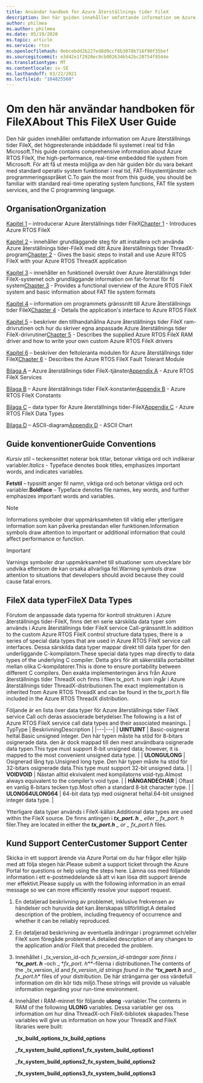 ```yaml
---
title: Användar handbok för Azure återställnings tider FileX
description: Den här guiden innehåller omfattande information om Azure återställnings tider FileX, real tids fil systemet med höga prestanda från Microsoft.
author: philmea
ms.author: philmea
ms.date: 05/19/2020
ms.topic: article
ms.service: rtos
ms.openlocfilehash: 0ebcebdd2b227ed8d9ccf8b3078b716f90f35bef
ms.sourcegitcommit: e3d42e1f2920ec9cb002634b542bc20754f9544e
ms.translationtype: MT
ms.contentlocale: sv-SE
ms.lasthandoff: 03/22/2021
ms.locfileid: "104825560"
---
```

# <a name="about-this-filex-user-guide"></a><span data-ttu-id="ed9ca-103">Om den här användar handboken för FileX</span><span class="sxs-lookup"><span data-stu-id="ed9ca-103">About This FileX User Guide</span></span>

<span data-ttu-id="ed9ca-104">Den här guiden innehåller omfattande information om Azure återställnings tider FileX, det högpresterande inbäddade fil systemet i real tid från Microsoft.</span><span class="sxs-lookup"><span data-stu-id="ed9ca-104">This guide contains comprehensive information about Azure RTOS FileX, the high-performance, real-time embedded file system from Microsoft.</span></span> <span data-ttu-id="ed9ca-105">För att få ut mesta möjliga av den här guiden bör du vara bekant med standard operativ system funktioner i real tid, FAT-filsystemtjänster och programmeringsspråket C.</span><span class="sxs-lookup"><span data-stu-id="ed9ca-105">To gain the most from this guide, you should be familiar with standard real-time operating system functions, FAT file system services, and the C programming language.</span></span>

## <a name="organization"></a><span data-ttu-id="ed9ca-106">Organisation</span><span class="sxs-lookup"><span data-stu-id="ed9ca-106">Organization</span></span>

<span data-ttu-id="ed9ca-107">[Kapitel 1](chapter1.md) – introducerar Azure återställnings tider FileX</span><span class="sxs-lookup"><span data-stu-id="ed9ca-107">[Chapter 1](chapter1.md) - Introduces Azure RTOS FileX</span></span>

<span data-ttu-id="ed9ca-108">[Kapitel 2](chapter2.md) – innehåller grundläggande steg för att installera och använda Azure återställnings tider-FileX med ditt Azure återställnings tider ThreadX-program</span><span class="sxs-lookup"><span data-stu-id="ed9ca-108">[Chapter 2](chapter2.md) - Gives the basic steps to install and use Azure RTOS FileX with your Azure RTOS ThreadX application</span></span>

<span data-ttu-id="ed9ca-109">[Kapitel 3](chapter3.md) – innehåller en funktionell översikt över Azure återställnings tider FileX-systemet och grundläggande information om fat-format för fil system</span><span class="sxs-lookup"><span data-stu-id="ed9ca-109">[Chapter 3](chapter3.md) - Provides a functional overview of the Azure RTOS FileX system and basic information about FAT file system formats</span></span>

<span data-ttu-id="ed9ca-110">[Kapitel 4](chapter4.md) – information om programmets gränssnitt till Azure återställnings tider FileX</span><span class="sxs-lookup"><span data-stu-id="ed9ca-110">[Chapter 4](chapter4.md) - Details the application's interface to Azure RTOS FileX</span></span>

<span data-ttu-id="ed9ca-111">[Kapitel 5](chapter5.md) – beskriver den tillhandahållna Azure återställnings tider FileX ram-drivrutinen och hur du skriver egna anpassade Azure återställnings tider FileX-drivrutiner</span><span class="sxs-lookup"><span data-stu-id="ed9ca-111">[Chapter 5](chapter5.md) - Describes the supplied Azure RTOS FileX RAM driver and how to write your own custom Azure RTOS FileX drivers</span></span>

<span data-ttu-id="ed9ca-112">[Kapitel 6](chapter6.md) – beskriver den feltoleranta modulen för Azure återställnings tider FileX</span><span class="sxs-lookup"><span data-stu-id="ed9ca-112">[Chapter 6](chapter6.md) - Describes the Azure RTOS FileX Fault Tolerant Module</span></span>

<span data-ttu-id="ed9ca-113">[Bilaga A](appendix-a.md) – Azure återställnings tider FileX-tjänster</span><span class="sxs-lookup"><span data-stu-id="ed9ca-113">[Appendix A](appendix-a.md) - Azure RTOS FileX Services</span></span>

<span data-ttu-id="ed9ca-114">[Bilaga B](appendix-b.md) – Azure återställnings tider FileX-konstanter</span><span class="sxs-lookup"><span data-stu-id="ed9ca-114">[Appendix B](appendix-b.md) - Azure RTOS FileX Constants</span></span>

<span data-ttu-id="ed9ca-115">[Bilaga C](appendix-c.md) – data typer för Azure återställnings tider-FileX</span><span class="sxs-lookup"><span data-stu-id="ed9ca-115">[Appendix C](appendix-c.md) - Azure RTOS FileX Data Types</span></span>

<span data-ttu-id="ed9ca-116">[Bilaga D](appendix-d.md) – ASCII-diagram</span><span class="sxs-lookup"><span data-stu-id="ed9ca-116">[Appendix D](appendix-d.md) - ASCII Chart</span></span>

## <a name="guide-conventions"></a><span data-ttu-id="ed9ca-117">Guide konventioner</span><span class="sxs-lookup"><span data-stu-id="ed9ca-117">Guide Conventions</span></span>

<span data-ttu-id="ed9ca-118">*Kursiv stil* – teckensnittet noterar bok titlar, betonar viktiga ord och indikerar variabler.</span><span class="sxs-lookup"><span data-stu-id="ed9ca-118">*Italics* - Typeface denotes book titles, emphasizes important words, and indicates variables.</span></span>

<span data-ttu-id="ed9ca-119">**Fetstil** – typsnitt anger fil namn, viktiga ord och betonar viktiga ord och variabler.</span><span class="sxs-lookup"><span data-stu-id="ed9ca-119">**Boldface** - Typeface denotes file names, key words, and further emphasizes important words and variables.</span></span>

> [!NOTE]
> <span data-ttu-id="ed9ca-120">Informations symboler drar uppmärksamheten till viktig eller ytterligare information som kan påverka prestandan eller funktionen.</span><span class="sxs-lookup"><span data-stu-id="ed9ca-120">Information symbols draw attention to important or additional information that could affect performance or function.</span></span>

> [!IMPORTANT]
> <span data-ttu-id="ed9ca-121">Varnings symboler drar uppmärksamhet till situationer som utvecklare bör undvika eftersom de kan orsaka allvarliga fel.</span><span class="sxs-lookup"><span data-stu-id="ed9ca-121">Warning symbols draw attention to situations that developers should avoid because they could cause fatal errors.</span></span>

## <a name="filex-data-types"></a><span data-ttu-id="ed9ca-122">FileX data typer</span><span class="sxs-lookup"><span data-stu-id="ed9ca-122">FileX Data Types</span></span>

<span data-ttu-id="ed9ca-123">Förutom de anpassade data typerna för kontroll strukturen i Azure återställnings tider-FileX, finns det en serie särskilda data typer som används i Azure återställnings tider FileX service Call-gränssnitt.</span><span class="sxs-lookup"><span data-stu-id="ed9ca-123">In addition to the custom Azure RTOS FileX control structure data types, there is a series of special data types that are used in Azure RTOS FileX service call interfaces.</span></span> <span data-ttu-id="ed9ca-124">Dessa särskilda data typer mappar direkt till data typer för den underliggande C-kompilatorn.</span><span class="sxs-lookup"><span data-stu-id="ed9ca-124">These special data types map directly to data types of the underlying C compiler.</span></span> <span data-ttu-id="ed9ca-125">Detta görs för att säkerställa portabilitet mellan olika C-kompilatorer.</span><span class="sxs-lookup"><span data-stu-id="ed9ca-125">This is done to ensure portability between different C compilers.</span></span> <span data-ttu-id="ed9ca-126">Den exakta implementeringen ärvs från Azure återställnings tider ThreadX och finns i filen tx_port. h som ingår i Azure återställnings tider ThreadX-distributionen.</span><span class="sxs-lookup"><span data-stu-id="ed9ca-126">The exact implementation is inherited from Azure RTOS ThreadX and can be found in the tx_port.h file included in the Azure RTOS ThreadX distribution.</span></span>

<span data-ttu-id="ed9ca-127">Följande är en lista över data typer för Azure återställnings tider FileX service Call och deras associerade betydelser.</span><span class="sxs-lookup"><span data-stu-id="ed9ca-127">The following is a list of Azure RTOS FileX service call data types and their associated meanings.</span></span>
| <span data-ttu-id="ed9ca-128">Typ</span><span class="sxs-lookup"><span data-stu-id="ed9ca-128">Type</span></span>  | <span data-ttu-id="ed9ca-129">Beskrivning</span><span class="sxs-lookup"><span data-stu-id="ed9ca-129">Description</span></span>  |
|---|---|
| <span data-ttu-id="ed9ca-130">**UINT**</span><span class="sxs-lookup"><span data-stu-id="ed9ca-130">**UINT**</span></span> | <span data-ttu-id="ed9ca-131">Basic-osignerat heltal.</span><span class="sxs-lookup"><span data-stu-id="ed9ca-131">Basic unsigned integer.</span></span> <span data-ttu-id="ed9ca-132">Den här typen måste ha stöd för 8-bitars osignerade data. den är dock mappad till den mest användbara osignerade data typen.</span><span class="sxs-lookup"><span data-stu-id="ed9ca-132">This type must support 8-bit unsigned data; however, it is mapped to the most convenient unsigned data type.</span></span> |
| <span data-ttu-id="ed9ca-133">**ULONG**</span><span class="sxs-lookup"><span data-stu-id="ed9ca-133">**ULONG**</span></span> | <span data-ttu-id="ed9ca-134">Osignerad lång typ.</span><span class="sxs-lookup"><span data-stu-id="ed9ca-134">Unsigned long type.</span></span> <span data-ttu-id="ed9ca-135">Den här typen måste ha stöd för 32-bitars osignerade data.</span><span class="sxs-lookup"><span data-stu-id="ed9ca-135">This type must support 32-bit unsigned data.</span></span> |
| <span data-ttu-id="ed9ca-136">**VOID**</span><span class="sxs-lookup"><span data-stu-id="ed9ca-136">**VOID**</span></span> | <span data-ttu-id="ed9ca-137">Nästan alltid ekvivalent med kompilatorns void-typ.</span><span class="sxs-lookup"><span data-stu-id="ed9ca-137">Almost always equivalent to the compiler’s void type.</span></span> |
| <span data-ttu-id="ed9ca-138">**HÄNGANDE**</span><span class="sxs-lookup"><span data-stu-id="ed9ca-138">**CHAR**</span></span> | <span data-ttu-id="ed9ca-139">Oftast en vanlig 8-bitars tecken typ.</span><span class="sxs-lookup"><span data-stu-id="ed9ca-139">Most often a standard 8-bit character type.</span></span> |
| <span data-ttu-id="ed9ca-140">**ULONG64**</span><span class="sxs-lookup"><span data-stu-id="ed9ca-140">**ULONG64**</span></span> | <span data-ttu-id="ed9ca-141">64-bit data typ med osignerat heltal.</span><span class="sxs-lookup"><span data-stu-id="ed9ca-141">64-bit unsigned integer data type.</span></span> |

<span data-ttu-id="ed9ca-142">Ytterligare data typer används i FileX-källan.</span><span class="sxs-lookup"><span data-stu-id="ed9ca-142">Additional data types are used within the FileX source.</span></span> <span data-ttu-id="ed9ca-143">De finns antingen i ***tx_port. h** _ eller _ *_fx_port. h_** filer.</span><span class="sxs-lookup"><span data-stu-id="ed9ca-143">They are located in either the ***tx_port.h** _ or _ *_fx_port.h_** files.</span></span>

## <a name="customer-support-center"></a><span data-ttu-id="ed9ca-144">Kund Support Center</span><span class="sxs-lookup"><span data-stu-id="ed9ca-144">Customer Support Center</span></span>

<span data-ttu-id="ed9ca-145">Skicka in ett support ärende via Azure Portal om du har frågor eller hjälp med att följa stegen här.</span><span class="sxs-lookup"><span data-stu-id="ed9ca-145">Please submit a support ticket through the Azure Portal for questions or help using the steps here.</span></span> <span data-ttu-id="ed9ca-146">Lämna oss med följande information i ett e-postmeddelande så att vi kan lösa ditt support ärende mer effektivt.</span><span class="sxs-lookup"><span data-stu-id="ed9ca-146">Please supply us with the following information in an email message so we can more efficiently resolve your support request.</span></span>

1. <span data-ttu-id="ed9ca-147">En detaljerad beskrivning av problemet, inklusive frekvensen av händelser och huruvida det kan återskapas tillförlitligt.</span><span class="sxs-lookup"><span data-stu-id="ed9ca-147">A detailed description of the problem, including frequency of occurrence and whether it can be reliably reproduced.</span></span>
2. <span data-ttu-id="ed9ca-148">En detaljerad beskrivning av eventuella ändringar i programmet och/eller FileX som föregåde problemet.</span><span class="sxs-lookup"><span data-stu-id="ed9ca-148">A detailed description of any changes to the application and/or FileX that preceded the problem.</span></span>
3. <span data-ttu-id="ed9ca-149">Innehållet i _tx_version_id-och _fx_version_id-strängar som finns i \***tx_port. h**_ -och _ \*_fx_port. h_\*\*-filerna i distributionen.</span><span class="sxs-lookup"><span data-stu-id="ed9ca-149">The contents of the _tx_version_id and _fx_version_id strings found in the \***tx_port.h**_ and _ *_fx_port.h_*\* files of your distribution.</span></span> <span data-ttu-id="ed9ca-150">De här strängarna ger oss värdefull information om din kör tids miljö.</span><span class="sxs-lookup"><span data-stu-id="ed9ca-150">These strings will provide us valuable information regarding your run-time environment.</span></span>
4. <span data-ttu-id="ed9ca-151">Innehållet i RAM-minnet för följande **ulong** -variabler.</span><span class="sxs-lookup"><span data-stu-id="ed9ca-151">The contents in RAM of the following **ULONG** variables.</span></span> <span data-ttu-id="ed9ca-152">Dessa variabler ger oss information om hur dina ThreadX-och FileX-bibliotek skapades:</span><span class="sxs-lookup"><span data-stu-id="ed9ca-152">These variables will give us information on how your ThreadX and FileX libraries were built:</span></span>

    <span data-ttu-id="ed9ca-153">**_tx_build_options**</span><span class="sxs-lookup"><span data-stu-id="ed9ca-153">**_tx_build_options**</span></span>

    <span data-ttu-id="ed9ca-154">**_fx_system_build_options1**</span><span class="sxs-lookup"><span data-stu-id="ed9ca-154">**_fx_system_build_options1**</span></span>

    <span data-ttu-id="ed9ca-155">**_fx_system_build_options2**</span><span class="sxs-lookup"><span data-stu-id="ed9ca-155">**_fx_system_build_options2**</span></span>

    <span data-ttu-id="ed9ca-156">**_fx_system_build_options3**</span><span class="sxs-lookup"><span data-stu-id="ed9ca-156">**_fx_system_build_options3**</span></span>
